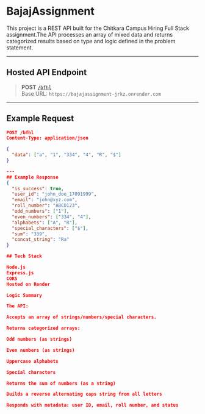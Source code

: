 # BajajAssignment
This project is a REST API built for the Chitkara Campus Hiring Full Stack assignment.The API processes an array of mixed data and returns categorized results based on type and logic defined in the problem statement.

---
## Hosted API Endpoint

> **POST** [`/bfhl`](https://bajajassignment-jrkz.onrender.com/bfhl)  
>  Base URL: `https://bajajassignment-jrkz.onrender.com`

---
## Example Request

```json
POST /bfhl
Content-Type: application/json

{
  "data": ["a", "1", "334", "4", "R", "$"]
}

---
## Example Response
{
  "is_success": true,
  "user_id": "john_doe_17091999",
  "email": "john@xyz.com",
  "roll_number": "ABCD123",
  "odd_numbers": ["1"],
  "even_numbers": ["334", "4"],
  "alphabets": ["A", "R"],
  "special_characters": ["$"],
  "sum": "339",
  "concat_string": "Ra"
}

## Tech Stack

Node.js
Express.js
CORS
Hosted on Render

Logic Summary

The API:

Accepts an array of strings/numbers/special characters.

Returns categorized arrays:

Odd numbers (as strings)

Even numbers (as strings)

Uppercase alphabets

Special characters

Returns the sum of numbers (as a string)

Builds a reverse alternating caps string from all letters

Responds with metadata: user ID, email, roll number, and status
